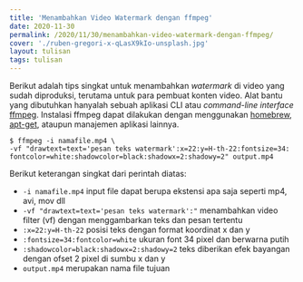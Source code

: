 ```yaml
---
title: 'Menambahkan Video Watermark dengan ffmpeg'
date: 2020-11-30
permalink: /2020/11/30/menambahkan-video-watermark-dengan-ffmpeg/
cover: './ruben-gregori-x-qLasX9kIo-unsplash.jpg'
layout: tulisan
tags: tulisan
---
```


Berikut adalah tips singkat untuk menambahkan _watermark_ di video yang sudah diproduksi, terutama untuk para pembuat konten video. Alat bantu yang dibutuhkan hanyalah sebuah aplikasi CLI atau _command-line interface_ [ffmpeg](https://ffmpeg.org). Instalasi ffmpeg dapat dilakukan dengan menggunakan [homebrew](https://brew.sh), [apt-get](https://linux.die.net/man/8/apt-get), ataupun manajemen aplikasi lainnya.

```shell
$ ffmpeg -i namafile.mp4 \
-vf "drawtext=text='pesan teks watermark':x=22:y=H-th-22:fontsize=34:
fontcolor=white:shadowcolor=black:shadowx=2:shadowy=2" output.mp4
```

Berikut keterangan singkat dari perintah diatas:

- `-i namafile.mp4` input file dapat berupa ekstensi apa saja seperti mp4, avi, mov dll
- `-vf "drawtext=text='pesan teks watermark':"` menambahkan video filter (vf) dengan menggambarkan teks dan pesan tertentu
- `:x=22:y=H-th-22` posisi teks dengan format koordinat x dan y
- `:fontsize=34:fontcolor=white` ukuran font 34 pixel dan berwarna putih
- `:shadowcolor=black:shadowx=2:shadowy=2` teks diberikan efek bayangan dengan ofset 2 pixel di sumbu x dan y
- `output.mp4` merupakan nama file tujuan
